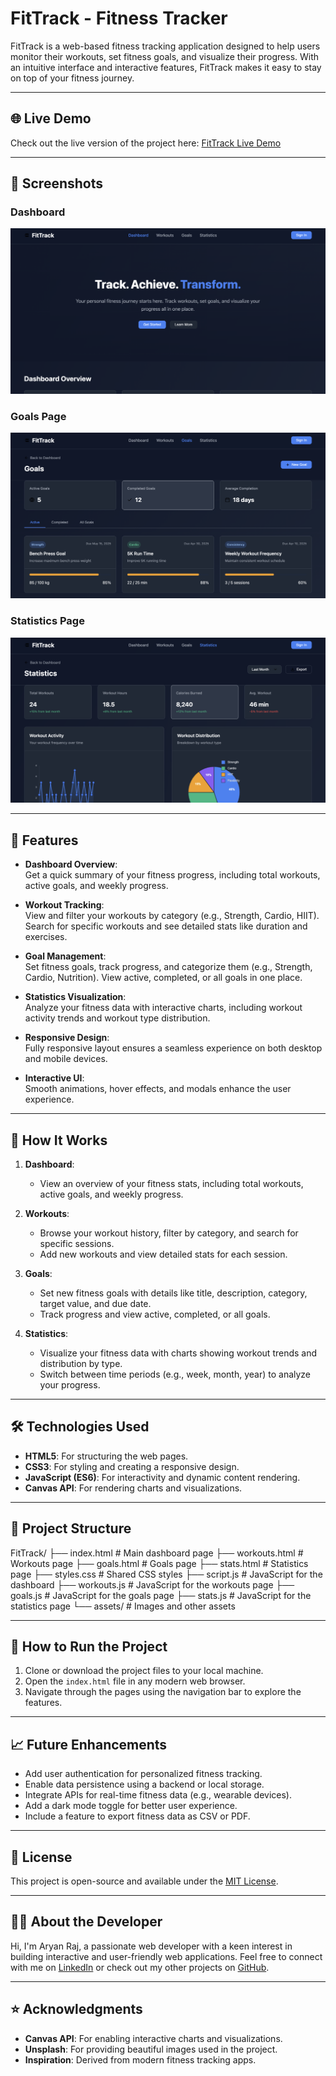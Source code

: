 # FitTrack - Fitness Tracker

FitTrack is a web-based fitness tracking application designed to help users monitor their workouts, set fitness goals, and visualize their progress. With an intuitive interface and interactive features, FitTrack makes it easy to stay on top of your fitness journey.

---

## 🌐 Live Demo

Check out the live version of the project here: [FitTrack Live Demo](#)

---

## 📸 Screenshots

### Dashboard

![Dashboard Screenshot](images/dashboard.png)


### Goals Page

![Goals Screenshot](images/goals.png)

### Statistics Page

![Statistics Screenshot](images/statistics.png)

---

## 🌟 Features

- **Dashboard Overview**:  
  Get a quick summary of your fitness progress, including total workouts, active goals, and weekly progress.

- **Workout Tracking**:  
  View and filter your workouts by category (e.g., Strength, Cardio, HIIT). Search for specific workouts and see detailed stats like duration and exercises.

- **Goal Management**:  
  Set fitness goals, track progress, and categorize them (e.g., Strength, Cardio, Nutrition). View active, completed, or all goals in one place.

- **Statistics Visualization**:  
  Analyze your fitness data with interactive charts, including workout activity trends and workout type distribution.

- **Responsive Design**:  
  Fully responsive layout ensures a seamless experience on both desktop and mobile devices.

- **Interactive UI**:  
  Smooth animations, hover effects, and modals enhance the user experience.

---

## 📖 How It Works

1. **Dashboard**:  
   - View an overview of your fitness stats, including total workouts, active goals, and weekly progress.

2. **Workouts**:  
   - Browse your workout history, filter by category, and search for specific sessions.  
   - Add new workouts and view detailed stats for each session.

3. **Goals**:  
   - Set new fitness goals with details like title, description, category, target value, and due date.  
   - Track progress and view active, completed, or all goals.

4. **Statistics**:  
   - Visualize your fitness data with charts showing workout trends and distribution by type.  
   - Switch between time periods (e.g., week, month, year) to analyze your progress.

---

## 🛠️ Technologies Used

- **HTML5**: For structuring the web pages.
- **CSS3**: For styling and creating a responsive design.
- **JavaScript (ES6)**: For interactivity and dynamic content rendering.
- **Canvas API**: For rendering charts and visualizations.

---

## 📂 Project Structure
FitTrack/ ├── index.html # Main dashboard page ├── workouts.html # Workouts page ├── goals.html # Goals page ├── stats.html # Statistics page ├── styles.css # Shared CSS styles ├── script.js # JavaScript for the dashboard ├── workouts.js # JavaScript for the workouts page ├── goals.js # JavaScript for the goals page ├── stats.js # JavaScript for the statistics page └── assets/ # Images and other assets


---

## 🚀 How to Run the Project

1. Clone or download the project files to your local machine.
2. Open the `index.html` file in any modern web browser.
3. Navigate through the pages using the navigation bar to explore the features.

---

## 📈 Future Enhancements

- Add user authentication for personalized fitness tracking.
- Enable data persistence using a backend or local storage.
- Integrate APIs for real-time fitness data (e.g., wearable devices).
- Add a dark mode toggle for better user experience.
- Include a feature to export fitness data as CSV or PDF.

---

## 📝 License

This project is open-source and available under the [MIT License](LICENSE).

---

## 👨‍💻 About the Developer

Hi, I'm Aryan Raj, a passionate web developer with a keen interest in building interactive and user-friendly web applications. Feel free to connect with me on [LinkedIn](#) or check out my other projects on [GitHub](#).

---

## ⭐ Acknowledgments

- **Canvas API**: For enabling interactive charts and visualizations.
- **Unsplash**: For providing beautiful images used in the project.
- **Inspiration**: Derived from modern fitness tracking apps.